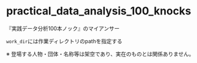 # practical_data_analysis_100_knocks
『実践データ分析100本ノック』のマイアンサー

`work_dir`には作業ディレクトリのpathを指定する

※ 登場する人物・団体・名称等は架空であり、実在のものとは関係ありません。
